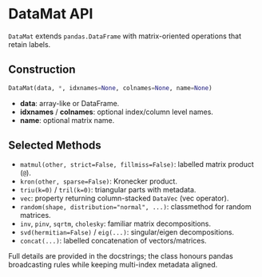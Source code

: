# DataMat API

`DataMat` extends `pandas.DataFrame` with matrix-oriented operations that retain labels.

## Construction

```python
DataMat(data, *, idxnames=None, colnames=None, name=None)
```

- **data**: array-like or DataFrame.
- **idxnames** / **colnames**: optional index/column level names.
- **name**: optional matrix name.

## Selected Methods

- `matmul(other, strict=False, fillmiss=False)`: labelled matrix product (`@`).
- `kron(other, sparse=False)`: Kronecker product.
- `triu(k=0)` / `tril(k=0)`: triangular parts with metadata.
- `vec`: property returning column-stacked `DataVec` (vec operator).
- `random(shape, distribution="normal", ...)`: classmethod for random matrices.
- `inv`, `pinv`, `sqrtm`, `cholesky`: familiar matrix decompositions.
- `svd(hermitian=False)` / `eig(...)`: singular/eigen decompositions.
- `concat(...)`: labelled concatenation of vectors/matrices.

Full details are provided in the docstrings; the class honours pandas broadcasting rules while keeping multi-index metadata aligned.
